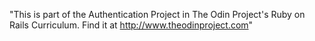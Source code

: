 "This is part of the Authentication Project in The Odin Project's Ruby on Rails Curriculum. Find it at http://www.theodinproject.com"
